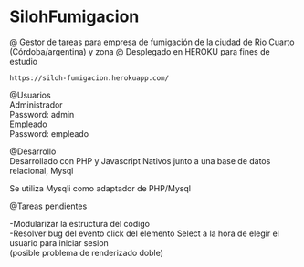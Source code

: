 # SilohFumigacion

@ Gestor de tareas para empresa de fumigación de la ciudad de Rio Cuarto (Córdoba/argentina) y zona 
@ Desplegado en HEROKU para fines de estudio 

    https://siloh-fumigacion.herokuapp.com/ 

@Usuarios    
  Administrador  
    Password: admin  
  Empleado   
    Password: empleado   

@Desarrollo  
  Desarrollado con PHP y Javascript Nativos junto a una base de datos relacional, Mysql  
    
  Se utiliza Mysqli como adaptador de PHP/Mysql  

    
@Tareas pendientes   
    
  -Modularizar la estructura del codigo  
  -Resolver bug del evento click del elemento Select a la hora de elegir el usuario para iniciar sesion  
    (posible problema de renderizado doble) 
